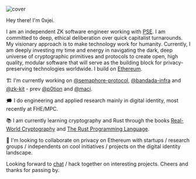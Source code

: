 ![cover](https://github.com/0xjei/0xjei/assets/20580910/261ee988-ac7f-4e5e-925a-5083a26ee9f7)

Hey there! I'm 0xjei.

I am an independent ZK software engineer working with [PSE](https://pse.dev/en). I am committed to deep, ethical deliberation over quick capitalist turnarounds. My visionary approach is to make technology work for humanity. Currently, I am deeply investing my time and energy in navigating the dark, deep universe of cryptographic primitives and protocols to create open, high quality, modular software that will serve as the building block for privacy-preserving technologies worldwide. I build on [Ethereum](https://ethereum.org/en/).

 🏗️ I'm currently working on [@semaphore-protocol](https://github.com/semaphore-protocol), [@bandada-infra](https://github.com/bandada-infra) and [@zk-kit](https://github.com/privacy-scaling-explorations/zk-kit) - prev [@p0tion](https://github.com/privacy-scaling-explorations/p0tion) and [@maci](https://github.com/privacy-scaling-explorations/maci).
 
🗯️ I do engineering and applied research mainly in digital identity, most recently at FHE/MPC.

📚 I am currently learning cryptography and Rust through the books [Real-World Cryptography](https://www.manning.com/books/real-world-cryptography) and [The Rust Programming Language](https://doc.rust-lang.org/book/).

👋 I'm looking to collaborate on privacy on Ethereum with startups / research groups / independents on cool initiatives / projects on the digital identity landscape.

Looking forward to [chat](https://t.me/iejx0) / hack together on interesting projects. Cheers and thanks for passing by.

